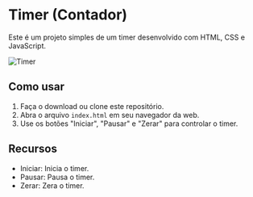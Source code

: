 # Timer (Contador)

Este é um projeto simples de um timer desenvolvido com HTML, CSS e JavaScript.

![Timer](./timer.png)

## Como usar

1. Faça o download ou clone este repositório.
2. Abra o arquivo `index.html` em seu navegador da web.
3. Use os botões "Iniciar", "Pausar" e "Zerar" para controlar o timer.

## Recursos

- Iniciar: Inicia o timer.
- Pausar: Pausa o timer.
- Zerar: Zera o timer.